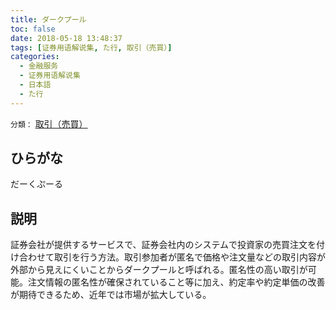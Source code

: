 ```yaml
---
title: ダークプール
toc: false
date: 2018-05-18 13:48:37
tags: [证券用语解说集, た行, 取引（売買）]
categories:
  - 金融服务
  - 证券用语解说集
  - 日本語
  - た行
---
```


`分類：` [取引（売買）](/tags/取引（売買）/)

## ひらがな

だーくぷーる

## 説明

証券会社が提供するサービスで、証券会社内のシステムで投資家の売買注文を付け合わせて取引を行う方法。取引参加者が匿名で価格や注文量などの取引内容が外部から見えにくいことからダークプールと呼ばれる。匿名性の高い取引が可能。注文情報の匿名性が確保されていること等に加え、約定率や約定単価の改善が期待できるため、近年では市場が拡大している。
